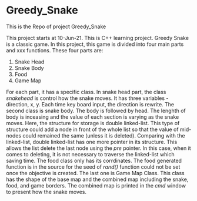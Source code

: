 # Greedy_Snake
This is the Repo of project Greedy_Snake

This project starts at 10-Jun-21. This is C++ learning project. Greedy Snake is a classic game. In this project, this game is divided into four main parts and xxx functions. These four parts are:
1. Snake Head
2. Snake Body
3. Food
4. Game Map

For each part, it has a specific class. In snake head part, the class _snakehead_ is control how the snake moves. It has three variables - direction, x, y. Each time key board input, the direction is rewrite. The second class is snake body. The body is followed by head. The lenghth of body is inceasing and the value of each section is varying as the snake moves. Here, the structure for storage is double linked-list. This type of structure could add a node in front of the whole list so that the value of mid-nodes could remained the same (unless it is deleted). Comparing with the linked-list, double linked-list has one more pointer in its structure. This allows the list delete the last node using the _pre_ pointer. In this case, when it comes to deleting, it is not necessary to traverse the linked-list which saving time. The food class only has its corrdinates. The food generated function is in the source for the seed of _rand()_ function could not be set once the objective is created. The last one is Game Map Class. This class has the shape of the base map and the combined map including the snake, food, and game borders. The combined map is printed in the _cmd_ window to present how the snake moves.




